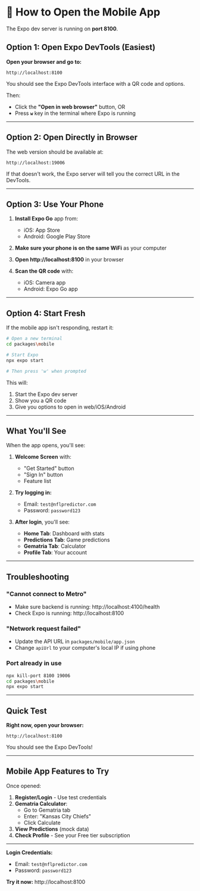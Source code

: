 # 📱 How to Open the Mobile App

The Expo dev server is running on **port 8100**.

## Option 1: Open Expo DevTools (Easiest)

**Open your browser and go to:**
```
http://localhost:8100
```

You should see the Expo DevTools interface with a QR code and options.

Then:
- Click the **"Open in web browser"** button, OR
- Press **`w`** key in the terminal where Expo is running

---

## Option 2: Open Directly in Browser

The web version should be available at:
```
http://localhost:19006
```

If that doesn't work, the Expo server will tell you the correct URL in the DevTools.

---

## Option 3: Use Your Phone

1. **Install Expo Go** app from:
   - iOS: App Store
   - Android: Google Play Store

2. **Make sure your phone is on the same WiFi** as your computer

3. **Open http://localhost:8100** in your browser

4. **Scan the QR code** with:
   - iOS: Camera app
   - Android: Expo Go app

---

## Option 4: Start Fresh

If the mobile app isn't responding, restart it:

```bash
# Open a new terminal
cd packages\mobile

# Start Expo
npx expo start

# Then press 'w' when prompted
```

This will:
1. Start the Expo dev server
2. Show you a QR code
3. Give you options to open in web/iOS/Android

---

## What You'll See

When the app opens, you'll see:

1. **Welcome Screen** with:
   - "Get Started" button
   - "Sign In" button
   - Feature list

2. **Try logging in:**
   - Email: `test@nflpredictor.com`
   - Password: `password123`

3. **After login**, you'll see:
   - **Home Tab**: Dashboard with stats
   - **Predictions Tab**: Game predictions
   - **Gematria Tab**: Calculator
   - **Profile Tab**: Your account

---

## Troubleshooting

### "Cannot connect to Metro"
- Make sure backend is running: http://localhost:4100/health
- Check Expo is running: http://localhost:8100

### "Network request failed"
- Update the API URL in `packages/mobile/app.json`
- Change `apiUrl` to your computer's local IP if using phone

### Port already in use
```bash
npx kill-port 8100 19006
cd packages\mobile
npx expo start
```

---

## Quick Test

**Right now, open your browser:**
```
http://localhost:8100
```

You should see the Expo DevTools!

---

## Mobile App Features to Try

Once opened:

1. **Register/Login** - Use test credentials
2. **Gematria Calculator**:
   - Go to Gematria tab
   - Enter: "Kansas City Chiefs"
   - Click Calculate
3. **View Predictions** (mock data)
4. **Check Profile** - See your Free tier subscription

---

**Login Credentials:**
- Email: `test@nflpredictor.com`
- Password: `password123`

**Try it now:** http://localhost:8100
